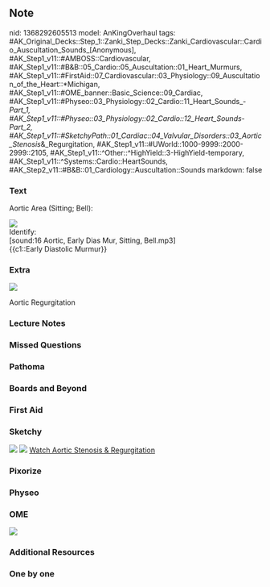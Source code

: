 ## Note
nid: 1368292605513
model: AnKingOverhaul
tags: #AK_Original_Decks::Step_1::Zanki_Step_Decks::Zanki_Cardiovascular::Cardio_Auscultation_Sounds_[Anonymous], #AK_Step1_v11::#AMBOSS::Cardiovascular, #AK_Step1_v11::#B&B::05_Cardio::05_Auscultation::01_Heart_Murmurs, #AK_Step1_v11::#FirstAid::07_Cardiovascular::03_Physiology::09_Auscultation_of_the_Heart::*Michigan, #AK_Step1_v11::#OME_banner::Basic_Science::09_Cardiac, #AK_Step1_v11::#Physeo::03_Physiology::02_Cardio::11_Heart_Sounds_-_Part_1, #AK_Step1_v11::#Physeo::03_Physiology::02_Cardio::12_Heart_Sounds_-_Part_2, #AK_Step1_v11::#SketchyPath::01_Cardiac::04_Valvular_Disorders::03_Aortic_Stenosis_&_Regurgitation, #AK_Step1_v11::#UWorld::1000-9999::2000-2999::2105, #AK_Step1_v11::^Other::^HighYield::3-HighYield-temporary, #AK_Step1_v11::^Systems::Cardio::HeartSounds, #AK_Step2_v11::#B&B::01_Cardiology::Auscultation::Sounds
markdown: false

### Text
Aortic Area (Sitting; Bell):
<div><img src=
"University%20of%20Michigan%20Heart%20Sound%20and%20Murmur%20Library-14.jpg"
class="resizer"></div>
<div>
  Identify:
</div>
<div>
  [sound:16 Aortic, Early Dias Mur, Sitting, Bell.mp3]
</div>
<div>
  {{c1::Early Diastolic Murmur}}
</div>

### Extra
<img src=
"University%20of%20Michigan%20Heart%20Sound%20and%20Murmur%20Library-17.jpg">
<div>
  Aortic Regurgitation
</div>

### Lecture Notes


### Missed Questions


### Pathoma


### Boards and Beyond


### First Aid


### Sketchy
<img src="Screen%20Shot%202019-12-19%20at%205.23.43%20PM.JPG">
<img src="Zoverall%20picture%20(3).JPG"> <a href=
"https://dashboard.sketchy.com/study/medical/courses/medical-pathophysiology/units/medical-pathophysiology-cardiac/videos/medical-pathophysiology-cardiac-valvular-disorders-aortic-stenosis-and-regurgitation?utm_source=anki&utm_medium=partnership&utm_campaign=february_update&utm_content=medical">
Watch Aortic Stenosis & Regurgitation</a>

### Pixorize


### Physeo


### OME
<div class="ome-widget">
  <a href="https://onlinemeded.org/spa/cardiac?ref=anki"><img src=
  "_OME_AnkiFlashcards_Topic_5.png"></a>
</div>

### Additional Resources


### One by one

